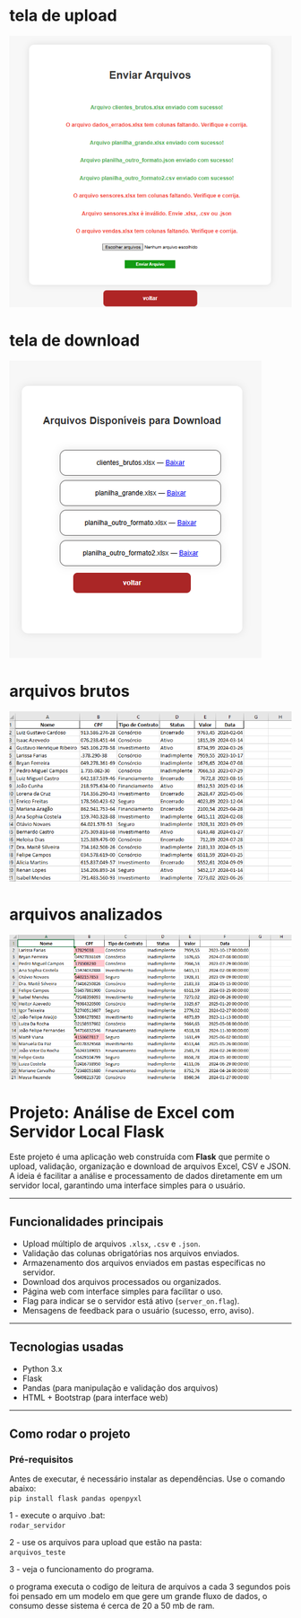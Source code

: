 # tela de upload
![tela_upload](screenshots/enviando%20arquivos.png)

# tela de download
![tela_download](screenshots/ver%20downloads.png)

# arquivos brutos
![antes](screenshots/antes.png)

# arquivos analizados
![depois](screenshots/depois.png)
# Projeto: Análise de Excel com Servidor Local Flask

Este projeto é uma aplicação web construída com **Flask** que permite o upload, validação, organização e download de arquivos Excel, CSV e JSON. A ideia é facilitar a análise e processamento de dados diretamente em um servidor local, garantindo uma interface simples para o usuário.

---

## Funcionalidades principais

- Upload múltiplo de arquivos `.xlsx`, `.csv` e `.json`.
- Validação das colunas obrigatórias nos arquivos enviados.
- Armazenamento dos arquivos enviados em pastas específicas no servidor.
- Download dos arquivos processados ou organizados.
- Página web com interface simples para facilitar o uso.
- Flag para indicar se o servidor está ativo (`server_on.flag`).
- Mensagens de feedback para o usuário (sucesso, erro, aviso).

---

## Tecnologias usadas

- Python 3.x
- Flask
- Pandas (para manipulação e validação dos arquivos)
- HTML + Bootstrap (para interface web)

---

## Como rodar o projeto

### Pré-requisitos

Antes de executar, é necessário instalar as dependências. Use o comando abaixo:  
`pip install flask pandas openpyxl`

1 - execute o arquivo .bat:  
`rodar_servidor`

2 - use os arquivos para upload que estão na pasta:  
`arquivos_teste`

3 - veja o funcionamento do programa.


o programa executa o codigo de leitura de arquivos a cada 3 segundos pois foi pensado em um modelo em que gere um grande fluxo de dados, o consumo desse sistema é cerca de 20 a 50 mb de ram.
